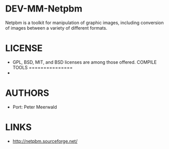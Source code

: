 DEV-MM-Netpbm
=============

Netpbm is a toolkit for manipulation of graphic images, including conversion of images between a variety of different formats.

LICENSE
===============
* GPL, BSD, MIT, and BSD licenses are among those offered.
COMPILE TOOLS
===============
* 

AUTHORS
===============
* Port: Peter Meerwald

LINKS
===============
* http://netpbm.sourceforge.net/
